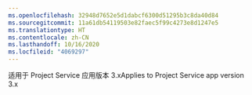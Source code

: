 ```yaml
---
ms.openlocfilehash: 32948d7652e5d1dabcf6300d51295b3c8da40d84
ms.sourcegitcommit: 11a61db54119503e82faec5f99c4273e8d1247e5
ms.translationtype: HT
ms.contentlocale: zh-CN
ms.lasthandoff: 10/16/2020
ms.locfileid: "4069297"
---
```

<span data-ttu-id="427b4-101">适用于 Project Service 应用版本 3.x</span><span class="sxs-lookup"><span data-stu-id="427b4-101">Applies to Project Service app version 3.x</span></span>
